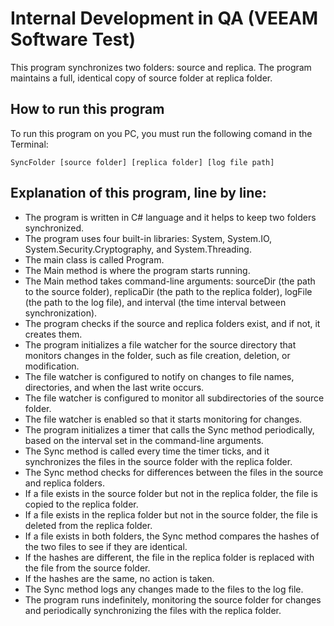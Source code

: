 # Internal Development in QA (VEEAM Software Test)

This program synchronizes two folders: source and replica. The
program maintains a full, identical copy of source folder at replica folder. 

## How to run this program 
    
To run this program on you PC, you must run the following comand in the Terminal:
    
    SyncFolder [source folder] [replica folder] [log file path]

##  Explanation of this program, line by line: 
- The program is written in C# language and it helps to keep two folders synchronized.
- The program uses four built-in libraries: System, System.IO, System.Security.Cryptography, and System.Threading.
- The main class is called Program.
- The Main method is where the program starts running.
- The Main method takes command-line arguments: sourceDir (the path to the source folder), replicaDir (the path to the replica folder), logFile (the path to the log file), and interval (the time interval between synchronization).
- The program checks if the source and replica folders exist, and if not, it creates them.
- The program initializes a file watcher for the source directory that monitors changes in the folder, such as file creation, deletion, or modification.
- The file watcher is configured to notify on changes to file names, directories, and when the last write occurs.
- The file watcher is configured to monitor all subdirectories of the source folder.
- The file watcher is enabled so that it starts monitoring for changes.
- The program initializes a timer that calls the Sync method periodically, based on the interval set in the command-line arguments.
- The Sync method is called every time the timer ticks, and it synchronizes the files in the source folder with the replica folder.
- The Sync method checks for differences between the files in the source and replica folders.
- If a file exists in the source folder but not in the replica folder, the file is copied to the replica folder.
- If a file exists in the replica folder but not in the source folder, the file is deleted from the replica folder.
- If a file exists in both folders, the Sync method compares the hashes of the two files to see if they are identical.
- If the hashes are different, the file in the replica folder is replaced with the file from the source folder.
- If the hashes are the same, no action is taken.
- The Sync method logs any changes made to the files to the log file.
- The program runs indefinitely, monitoring the source folder for changes and periodically synchronizing the files with the replica folder.
